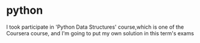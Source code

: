 # python
I took participate in 'Python Data Structures' course,which is one of the Coursera course, and I'm going to put my own solution in this term's exams

